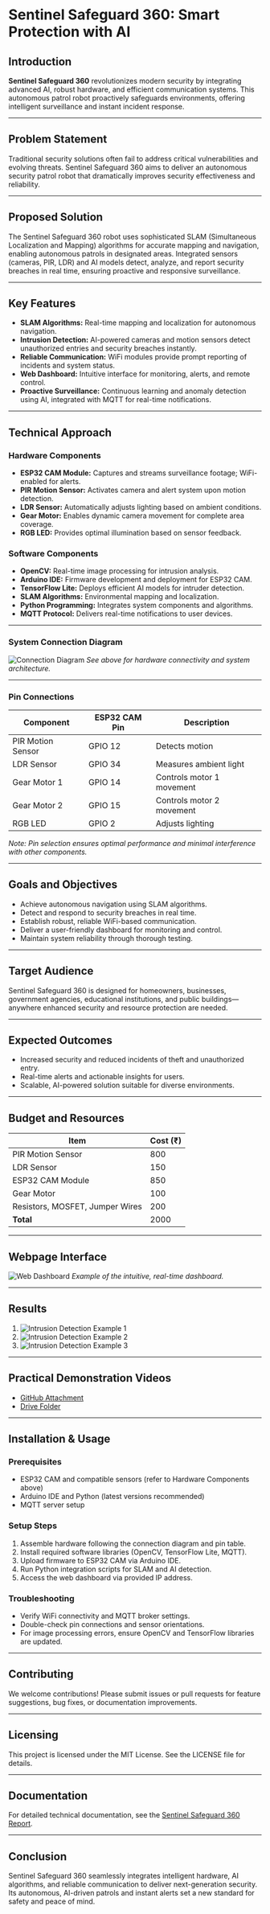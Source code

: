 

# Sentinel Safeguard 360: Smart Protection with AI

## Introduction
**Sentinel Safeguard 360** revolutionizes modern security by integrating advanced AI, robust hardware, and efficient communication systems. This autonomous patrol robot proactively safeguards environments, offering intelligent surveillance and instant incident response.

---

## Problem Statement
Traditional security solutions often fail to address critical vulnerabilities and evolving threats. Sentinel Safeguard 360 aims to deliver an autonomous security patrol robot that dramatically improves security effectiveness and reliability.

---

## Proposed Solution
The Sentinel Safeguard 360 robot uses sophisticated SLAM (Simultaneous Localization and Mapping) algorithms for accurate mapping and navigation, enabling autonomous patrols in designated areas. Integrated sensors (cameras, PIR, LDR) and AI models detect, analyze, and report security breaches in real time, ensuring proactive and responsive surveillance.

---

## Key Features
- **SLAM Algorithms:** Real-time mapping and localization for autonomous navigation.
- **Intrusion Detection:** AI-powered cameras and motion sensors detect unauthorized entries and security breaches instantly.
- **Reliable Communication:** WiFi modules provide prompt reporting of incidents and system status.
- **Web Dashboard:** Intuitive interface for monitoring, alerts, and remote control.
- **Proactive Surveillance:** Continuous learning and anomaly detection using AI, integrated with MQTT for real-time notifications.

---

## Technical Approach

### Hardware Components
- **ESP32 CAM Module:** Captures and streams surveillance footage; WiFi-enabled for alerts.
- **PIR Motion Sensor:** Activates camera and alert system upon motion detection.
- **LDR Sensor:** Automatically adjusts lighting based on ambient conditions.
- **Gear Motor:** Enables dynamic camera movement for complete area coverage.
- **RGB LED:** Provides optimal illumination based on sensor feedback.

### Software Components
- **OpenCV:** Real-time image processing for intrusion analysis.
- **Arduino IDE:** Firmware development and deployment for ESP32 CAM.
- **TensorFlow Lite:** Deploys efficient AI models for intruder detection.
- **SLAM Algorithms:** Environmental mapping and localization.
- **Python Programming:** Integrates system components and algorithms.
- **MQTT Protocol:** Delivers real-time notifications to user devices.

---

### System Connection Diagram
![Connection Diagram](https://drive.google.com/uc?export=view&id=1cwItm6PWIRVNIh_fk9lSIsK9oXjjuMGn)
_See above for hardware connectivity and system architecture._

---

### Pin Connections

| Component          | ESP32 CAM Pin | Description                 |
|--------------------|---------------|-----------------------------|
| PIR Motion Sensor  | GPIO 12       | Detects motion              |
| LDR Sensor         | GPIO 34       | Measures ambient light      |
| Gear Motor 1       | GPIO 14       | Controls motor 1 movement   |
| Gear Motor 2       | GPIO 15       | Controls motor 2 movement   |
| RGB LED            | GPIO 2        | Adjusts lighting            |

_Note: Pin selection ensures optimal performance and minimal interference with other components._

---

## Goals and Objectives
- Achieve autonomous navigation using SLAM algorithms.
- Detect and respond to security breaches in real time.
- Establish robust, reliable WiFi-based communication.
- Deliver a user-friendly dashboard for monitoring and control.
- Maintain system reliability through thorough testing.

---

## Target Audience
Sentinel Safeguard 360 is designed for homeowners, businesses, government agencies, educational institutions, and public buildings—anywhere enhanced security and resource protection are needed.

---

## Expected Outcomes
- Increased security and reduced incidents of theft and unauthorized entry.
- Real-time alerts and actionable insights for users.
- Scalable, AI-powered solution suitable for diverse environments.

---

## Budget and Resources

| Item                        | Cost (₹) |
|-----------------------------|----------|
| PIR Motion Sensor           | 800      |
| LDR Sensor                  | 150      |
| ESP32 CAM Module            | 850      |
| Gear Motor                  | 100      |
| Resistors, MOSFET, Jumper Wires | 200  |
| **Total**                   | 2000     |

---

## Webpage Interface
![Web Dashboard](https://github.com/GOUTHAMBB/Sentinel-Safeguard-360/assets/110834190/12d56152-eeb1-4e38-a562-7dd12086b5ea)
_Example of the intuitive, real-time dashboard._

---

## Results
1. ![Intrusion Detection Example 1](https://github.com/GOUTHAMBB/Sentinel-Safeguard-360/assets/110834190/047c6222-0c41-4805-949b-83f7289602bd)
2. ![Intrusion Detection Example 2](https://github.com/GOUTHAMBB/Sentinel-Safeguard-360/assets/110834190/aefa99a8-a6b8-4615-8577-a81739eb696b)
3. ![Intrusion Detection Example 3](https://github.com/GOUTHAMBB/Sentinel-Safeguard-360/assets/110834190/d1ecd36e-9d03-469a-a7a7-77fda855d49e)

---

## Practical Demonstration Videos
- [GitHub Attachment](https://github.com/user-attachments/assets/217bbdf6-9a3e-47af-88f0-6b3923dbd5c4)
- [Drive Folder](https://drive.google.com/drive/folders/1gOXyFcAaVc6k9J3CBRlYI1KvL1vN36tD)

---

## Installation & Usage

### Prerequisites
- ESP32 CAM and compatible sensors (refer to Hardware Components above)
- Arduino IDE and Python (latest versions recommended)
- MQTT server setup

### Setup Steps
1. Assemble hardware following the connection diagram and pin table.
2. Install required software libraries (OpenCV, TensorFlow Lite, MQTT).
3. Upload firmware to ESP32 CAM via Arduino IDE.
4. Run Python integration scripts for SLAM and AI detection.
5. Access the web dashboard via provided IP address.

### Troubleshooting
- Verify WiFi connectivity and MQTT broker settings.
- Double-check pin connections and sensor orientations.
- For image processing errors, ensure OpenCV and TensorFlow libraries are updated.

---

## Contributing
We welcome contributions! Please submit issues or pull requests for feature suggestions, bug fixes, or documentation improvements.

---

## Licensing
This project is licensed under the MIT License. See the LICENSE file for details.

---

## Documentation
For detailed technical documentation, see the [Sentinel Safeguard 360 Report](https://drive.google.com/file/d/13sIAQ4KSWMCDfzRS-VC6yvgaMrkVyByW/view).

---

## Conclusion
Sentinel Safeguard 360 seamlessly integrates intelligent hardware, AI algorithms, and reliable communication to deliver next-generation security. Its autonomous, AI-driven patrols and instant alerts set a new standard for safety and peace of mind.

